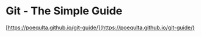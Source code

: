 # Git - The Simple Guide

[https://poequlta.github.io/git-guide/](https://poequlta.github.io/git-guide/)

